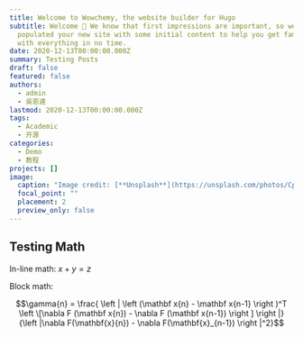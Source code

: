 ```yaml
---
title: Welcome to Wowchemy, the website builder for Hugo
subtitle: Welcome 👋 We know that first impressions are important, so we've
  populated your new site with some initial content to help you get familiar
  with everything in no time.
date: 2020-12-13T00:00:00.000Z
summary: Testing Posts
draft: false
featured: false
authors:
  - admin
  - 吳恩達
lastmod: 2020-12-13T00:00:00.000Z
tags:
  - Academic
  - 开源
categories:
  - Demo
  - 教程
projects: []
image:
  caption: "Image credit: [**Unsplash**](https://unsplash.com/photos/CpkOjOcXdUY)"
  focal_point: ""
  placement: 2
  preview_only: false
---
```

## Testing Math

In-line math: $x + y = z$

Block math:

$$\gamma{n} = \frac{ \left | \left (\mathbf x{n} - \mathbf x{n-1} \right )^T \left \[\nabla F (\mathbf x{n}) - \nabla F (\mathbf x{n-1}) \right ] \right |} {\left |\nabla F(\mathbf{x}{n}) - \nabla F(\mathbf{x}_{n-1}) \right |^2}$$